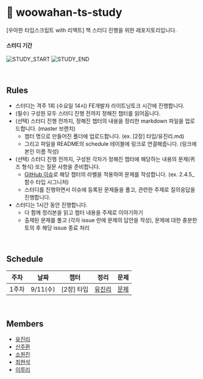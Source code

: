 # 📘 woowahan-ts-study
[우아한 타입스크립트 with 리액트] 책 스터디 진행을 위한 레포지토리입니다.

#### 스터디 기간
![STUDY_START](https://img.shields.io/badge/START-2024--09--11-blue)
![STUDY_END](https://img.shields.io/badge/END-2024--00--00-green)

<br />

## Rules

- 스터디는 격주 1회 (수요일 14시) FE개발자 라이트닝토크 시간에 진행합니다.
- (필수) 구성원 모두 스터디 진행 전까지 정해진 챕터를 읽어옵니다.
- (선택) 스터디 진행 전까지, 정해진 챕터의 내용을 정리한 markdown 파일을 업로드합니다. (master 브랜치)
  - 챕터 명으로 만들어진 폴더에 업로드합니다. (ex. [2장] 타입/유진리.md)
  - 그리고 파일을 README의 schedule 테이블에 링크로 연결해줍니다. (링크에 본인 이름 작성)
- (선택) 스터디 진행 전까지, 구성원 각자가 정해진 챕터에 해당하는 내용의 문제(퀴즈 형식) 또는 질문 사항을 준비합니다.
  - [GitHub 이슈](https://github.com/ogqcorp/woowahan-ts-study/issues)로 해당 챕터의 라벨을 적용하여 문제를 작성합니다. (ex. 2.4.5_함수 타입 시그니처)
  - 스터디를 진행하면서 이슈에 등록된 문제들을 풀고, 관련한 주제로 질의응답을 진행합니다.
- 스터디는 1시간 동안 진행합니다.
  - 다 함께 정리본을 읽고 챕터 내용을 주제로 이야기하기
  - 출제된 문제를 풀고 (각자 issue 란에 문제의 답안을 작성), 문제에 대한 충분한 토의 후 해당 issue 종료 처리

<br />

## Schedule

<table>
<thead>
  <tr>
  <th>주차</th>
  <th>날짜</th>
  <th colspan="2">챕터</th>
  <th>정리</th>
  <th>문제</th>
  </tr>
</thead>
<tbody>
<tr>
<td>1주차</td>
<td align="center">9/11(수)</td>
<td colspan="2" align="left">[2장] 타입</td>
<td ><a href="https://github.com/ogqcorp/woowahan-ts-study/blob/master/%5B2%EC%9E%A5%5D%20%ED%83%80%EC%9E%85/%EC%9C%A0%EC%A7%84%EB%A6%AC.md">유진리</a></td>
<td ><a href="https://github.com/ogqcorp/woowahan-ts-study/issues">문제</a></td>
</tr>
<tr>
</tbody>
</table>

<br />

## Members

<ul>
  <li><a href="https://github.com/zzznly">유진리</a></li>
  <li><a href="https://github.com/">신주환</a></li>
  <li><a href="https://github.com/">소원진</a></li>
  <li><a href="https://github.com/cecil1018">최현석</a></li>
  <li><a href="https://github.com/">이루리</a></li>
</ul>

</div>
